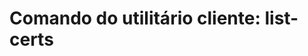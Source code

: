 ﻿# Comando do utilitário cliente: **list-certs**

<!-- link to version in English -->
<div data-alt-locales="en-us"></div>
